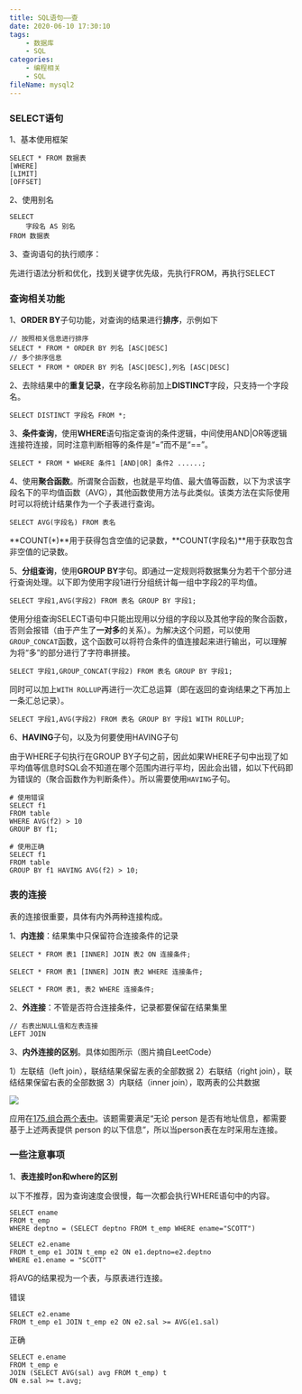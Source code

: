 ```yaml
---
title: SQL语句——查
date: 2020-06-10 17:30:10
tags:
	- 数据库
	- SQL
categories:
	- 编程相关
	- SQL
fileName: mysql2
---
```


### SELECT语句

1、基本使用框架

```
SELECT * FROM 数据表
[WHERE]
[LIMIT]
[OFFSET]
```

2、使用别名

```
SELECT
	字段名 AS 别名
FROM 数据表
```

3、查询语句的执行顺序：

先进行语法分析和优化，找到关键字优先级，先执行FROM，再执行SELECT





### 查询相关功能

1、**ORDER BY**子句功能，对查询的结果进行**排序**，示例如下

```
// 按照相关信息进行排序
SELECT * FROM * ORDER BY 列名 [ASC|DESC]
// 多个排序信息
SELECT * FROM * ORDER BY 列名 [ASC|DESC],列名 [ASC|DESC]
```



2、去除结果中的**重复记录**，在字段名称前加上**DISTINCT**字段，只支持一个字段名。

```
SELECT DISTINCT 字段名 FROM *;
```



3、**条件查询**，使用**WHERE**语句指定查询的条件逻辑，中间使用AND|OR等逻辑连接符连接，同时注意判断相等的条件是“=”而不是“==”。

```
SELECT * FROM * WHERE 条件1 [AND|OR] 条件2 ......;
```



4、使用**聚合函数**。所谓聚合函数，也就是平均值、最大值等函数，以下为求该字段名下的平均值函数（AVG），其他函数使用方法与此类似。该类方法在实际使用时可以将统计结果作为一个子表进行查询。

```
SELECT AVG(字段名) FROM 表名
```

**COUNT(*)**用于获得包含空值的记录数，**COUNT(字段名)**用于获取包含非空值的记录数。



5、**分组查询**，使用**GROUP BY**字句。即通过一定规则将数据集分为若干个部分进行查询处理。以下即为使用字段1进行分组统计每一组中字段2的平均值。

```
SELECT 字段1,AVG(字段2) FROM 表名 GROUP BY 字段1;
```

使用分组查询SELECT语句中只能出现用以分组的字段以及其他字段的聚合函数，否则会报错（由于产生了**一对多**的关系）。为解决这个问题，可以使用`GROUP_CONCAT`函数，这个函数可以将符合条件的值连接起来进行输出，可以理解为将“多”的部分进行了字符串拼接。

```
SELECT 字段1,GROUP_CONCAT(字段2) FROM 表名 GROUP BY 字段1;
```

同时可以加上`WITH ROLLUP`再进行一次汇总运算（即在返回的查询结果之下再加上一条汇总记录）。

```
SELECT 字段1,AVG(字段2) FROM 表名 GROUP BY 字段1 WITH ROLLUP;
```



6、**HAVING**子句，以及为何要使用HAVING子句

由于WHERE子句执行在GROUP BY子句之前，因此如果WHERE子句中出现了如平均值等信息时SQL会不知道在哪个范围内进行平均，因此会出错，如以下代码即为错误的（聚合函数作为判断条件）。所以需要使用`HAVING`子句。

```
# 使用错误
SELECT f1
FROM table
WHERE AVG(f2) > 10
GROUP BY f1;
```

```
# 使用正确
SELECT f1
FROM table
GROUP BY f1 HAVING AVG(f2) > 10;
```





### 表的连接

表的连接很重要，具体有内外两种连接构成。

1、**内连接**：结果集中只保留符合连接条件的记录

```
SELECT * FROM 表1 [INNER] JOIN 表2 ON 连接条件;

SELECT * FROM 表1 [INNER] JOIN 表2 WHERE 连接条件;

SELECT * FROM 表1, 表2 WHERE 连接条件;
```



2、**外连接**：不管是否符合连接条件，记录都要保留在结果集里

```
// 右表出NULL值和左表连接
LEFT JOIN 
```



3、**内外连接的区别**。具体如图所示（图片摘自LeetCode）

1）左联结（left join），联结结果保留左表的全部数据
2）右联结（right join），联结结果保留右表的全部数据
3）内联结（inner join），取两表的公共数据

![](\SQL语句——查\sql连接.png)

应用在[175.组合两个表中](https://leetcode-cn.com/problems/combine-two-tables/)。该题需要满足“无论 person 是否有地址信息，都需要基于上述两表提供 person 的以下信息”，所以当person表在左时采用左连接。



### 一些注意事项

1、**表连接时on和where的区别**





以下不推荐，因为查询速度会很慢，每一次都会执行WHERE语句中的内容。

```
SELECT ename 
FROM t_emp
WHERE deptno = (SELECT deptno FROM t_emp WHERE ename="SCOTT")
```



```
SELECT e2.ename
FROM t_emp e1 JOIN t_emp e2 ON e1.deptno=e2.deptno
WHERE e1.ename = "SCOTT"
```



将AVG的结果视为一个表，与原表进行连接。

错误

```
SELECT e2.ename
FROM t_emp e1 JOIN t_emp e2 ON e2.sal >= AVG(e1.sal)
```

正确

```
SELECT e.ename
FROM t_emp e 
JOIN (SELECT AVG(sal) avg FROM t_emp) t
ON e.sal >= t.avg;
```

